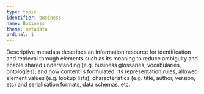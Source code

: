 ```yaml
---
type: topic
identifier: business
name: Business
theme: metadata
ordinal: 1
---
```

Descriptive metadata describes an information resource for identification and retrieval through elements such as its meaning to reduce ambiguity and enable shared understanding (e.g. business glossaries, vocabularies, ontologies); and how content is formulated, its representation rules, allowed element values (e.g. lookup lists), characteristics (e.g. title, author, version, etc) and serialisation formats, data schemas, etc.
